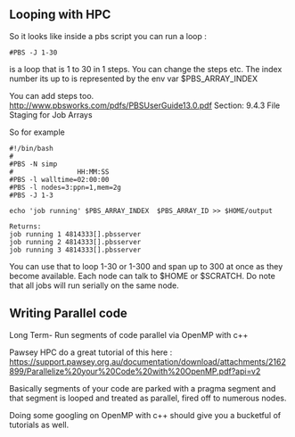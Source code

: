 ## Looping with HPC

So it looks like inside a pbs script you can run a loop :
```
#PBS -J 1-30
```
is a loop that is 1 to 30 in 1 steps. You can change the steps etc.
The index number its up to is represented by the env var $PBS_ARRAY_INDEX 

You can add steps too. 
http://www.pbsworks.com/pdfs/PBSUserGuide13.0.pdf
Section: 9.4.3 File Staging for Job Arrays

So for example 

```[scratch]$ more test.pbs 
#!/bin/bash
#
#PBS -N simp
#                HH:MM:SS
#PBS -l walltime=02:00:00
#PBS -l nodes=3:ppn=1,mem=2g
#PBS -J 1-3

echo 'job running' $PBS_ARRAY_INDEX  $PBS_ARRAY_ID >> $HOME/output

Returns:
job running 1 4814333[].pbsserver
job running 2 4814333[].pbsserver
job running 3 4814333[].pbsserver
```


You can use that to loop 1-30 or 1-300 and span up to 300 at once as they become available. Each node can talk to $HOME or $SCRATCH. Do note that all jobs will run serially on the same node.


## Writing Parallel code
Long Term- Run segments of code parallel via OpenMP with c++

Pawsey HPC do a great tutorial of this here : https://support.pawsey.org.au/documentation/download/attachments/2162899/Parallelize%20your%20Code%20with%20OpenMP.pdf?api=v2

Basically segments of your code are parked with a pragma segment and that segment is looped and treated as parallel, fired off to numerous nodes. 

Doing some googling on OpenMP with c++ should give you a bucketful of tutorials as well.
